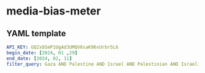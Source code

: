 # media-bias-meter
## YAML template
 
```yaml
API_KEY: GQ2x8SmP1UgAd3UMQV6saK96xUrbrSL6
begin_date: [2024, 01 ,29]
end_date: [2024, 02, 11]
filter_query: Gaza AND Palestine AND Israel AND Palestinian AND Israeli
```
